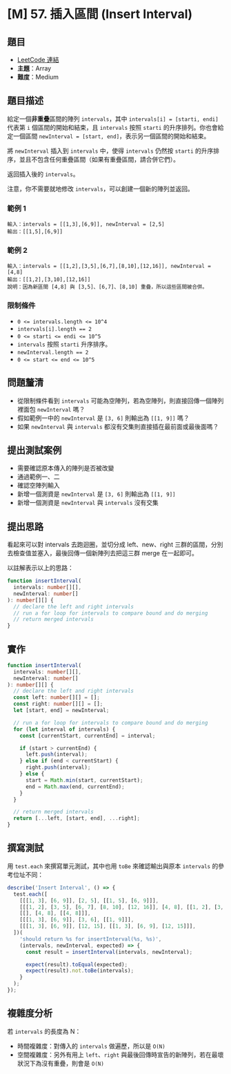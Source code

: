 # [M] 57. 插入區間 (Insert Interval)

## 題目

- [LeetCode 連結](https://leetcode.com/problems/insert-interval)
- **主題**：Array
- **難度**：Medium

## 題目描述

給定一個**非重疊**區間的陣列 `intervals`，其中 `intervals[i] = [starti, endi]` 代表第 `i` 個區間的開始和結束，且 `intervals` 按照 `starti` 的升序排列。你也會給定一個區間 `newInterval = [start, end]`，表示另一個區間的開始和結束。

將 `newInterval` 插入到 `intervals` 中，使得 `intervals` 仍然按 `starti` 的升序排序，並且不包含任何重疊區間（如果有重疊區間，請合併它們）。

返回插入後的 `intervals`。

注意，你不需要就地修改 `intervals`，可以創建一個新的陣列並返回。

### 範例 1

```plain
輸入：intervals = [[1,3],[6,9]], newInterval = [2,5]
輸出：[[1,5],[6,9]]
```

### 範例 2

```plain
輸入：intervals = [[1,2],[3,5],[6,7],[8,10],[12,16]], newInterval = [4,8]
輸出：[[1,2],[3,10],[12,16]]
說明：因為新區間 [4,8] 與 [3,5]、[6,7]、[8,10] 重疊，所以這些區間被合併。
```

### 限制條件

- `0 <= intervals.length <= 10^4`
- `intervals[i].length == 2`
- `0 <= starti <= endi <= 10^5`
- `intervals` 按照 `starti` 升序排序。
- `newInterval.length == 2`
- `0 <= start <= end <= 10^5`

## 問題釐清

- 從限制條件看到 `intervals` 可能為空陣列，若為空陣列，則直接回傳一個陣列裡面包 `newInterval` 嗎？
- 假如範例一中的 `newInterval` 是 `[3, 6]` 則輸出為 `[[1, 9]]` 嗎？
- 如果 `newInterval` 與 `intervals` 都沒有交集則直接插在最前面或最後面嗎？

## **提出測試案例**

- 需要確認原本傳入的陣列是否被改變
- 通過範例一、二
- 確認空陣列輸入
- 新增一個測資是 `newInterval` 是 `[3, 6]` 則輸出為 `[[1, 9]]`
- 新增一個測資是 `newInterval` 與 `intervals` 沒有交集

## 提出思路

看起來可以對 intervals 去跑迴圈，並切分成 left、new、right 三群的區間，分別去檢查值並塞入，最後回傳一個新陣列去把這三群 merge 在一起即可。

以註解表示以上的思路：

```ts
function insertInterval(
  intervals: number[][],
  newInterval: number[]
): number[][] {
  // declare the left and right intervals
  // run a for loop for intervals to compare bound and do merging
  // return merged intervals
}
```

## 實作

```ts
function insertInterval(
  intervals: number[][],
  newInterval: number[]
): number[][] {
  // declare the left and right intervals
  const left: number[][] = [];
  const right: number[][] = [];
  let [start, end] = newInterval;

  // run a for loop for intervals to compare bound and do merging
  for (let interval of intervals) {
    const [currentStart, currentEnd] = interval;

    if (start > currentEnd) {
      left.push(interval);
    } else if (end < currentStart) {
      right.push(interval);
    } else {
      start = Math.min(start, currentStart);
      end = Math.max(end, currentEnd);
    }
  }

  // return merged intervals
  return [...left, [start, end], ...right];
}
```

## 撰寫測試

用 `test.each` 來撰寫單元測試，其中也用 `toBe` 來確認輸出與原本 `intervals` 的參考位址不同：

```ts
describe('Insert Interval', () => {
  test.each([
    [[[1, 3], [6, 9]], [2, 5], [[1, 5], [6, 9]]],
    [[[1, 2], [3, 5], [6, 7], [8, 10], [12, 16]], [4, 8], [[1, 2], [3, 10], [12, 16]]],
    [[], [4, 8], [[4, 8]]],
    [[[1, 3], [6, 9]], [3, 6], [[1, 9]]],
    [[[1, 3], [6, 9]], [12, 15], [[1, 3], [6, 9], [12, 15]]],
  ])(
    'should return %s for insertInterval(%s, %s)',
    (intervals, newInterval, expected) => {
      const result = insertInterval(intervals, newInterval);

      expect(result).toEqual(expected);
      expect(result).not.toBe(intervals);
    }
  );
});
```

## 複雜度分析

若 `intervals` 的長度為 N：

- 時間複雜度：對傳入的 `intervals` 做遍歷，所以是 `O(N)`
- 空間複雜度：另外有用上 `left`、`right` 與最後回傳時宣告的新陣列，若在最壞狀況下為沒有重疊，則會是 `O(N)`

